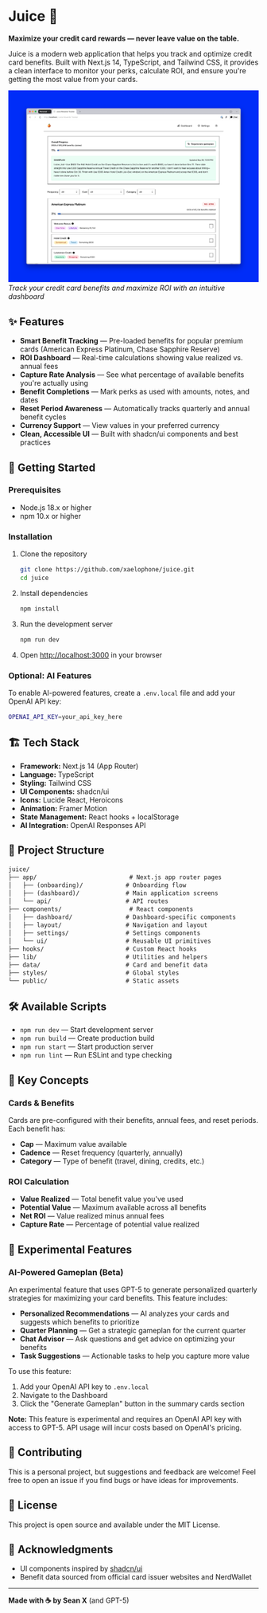 # Juice 🍊

**Maximize your credit card rewards — never leave value on the table.**

Juice is a modern web application that helps you track and optimize credit card benefits. Built with Next.js 14, TypeScript, and Tailwind CSS, it provides a clean interface to monitor your perks, calculate ROI, and ensure you're getting the most value from your cards.

![Juice Dashboard](./public/screenshot.png)
*Track your credit card benefits and maximize ROI with an intuitive dashboard*

## ✨ Features

- **Smart Benefit Tracking** — Pre-loaded benefits for popular premium cards (American Express Platinum, Chase Sapphire Reserve)
- **ROI Dashboard** — Real-time calculations showing value realized vs. annual fees
- **Capture Rate Analysis** — See what percentage of available benefits you're actually using
- **Benefit Completions** — Mark perks as used with amounts, notes, and dates
- **Reset Period Awareness** — Automatically tracks quarterly and annual benefit cycles
- **Currency Support** — View values in your preferred currency
- **Clean, Accessible UI** — Built with shadcn/ui components and best practices

## 🚀 Getting Started

### Prerequisites

- Node.js 18.x or higher
- npm 10.x or higher

### Installation

1. Clone the repository
   ```bash
   git clone https://github.com/xaelophone/juice.git
   cd juice
   ```

2. Install dependencies
   ```bash
   npm install
   ```

3. Run the development server
   ```bash
   npm run dev
   ```

4. Open [http://localhost:3000](http://localhost:3000) in your browser

### Optional: AI Features

To enable AI-powered features, create a `.env.local` file and add your OpenAI API key:

```bash
OPENAI_API_KEY=your_api_key_here
```

## 🏗️ Tech Stack

- **Framework:** Next.js 14 (App Router)
- **Language:** TypeScript
- **Styling:** Tailwind CSS
- **UI Components:** shadcn/ui
- **Icons:** Lucide React, Heroicons
- **Animation:** Framer Motion
- **State Management:** React hooks + localStorage
- **AI Integration:** OpenAI Responses API

## 📁 Project Structure

```
juice/
├── app/                          # Next.js app router pages
│   ├── (onboarding)/            # Onboarding flow
│   ├── (dashboard)/             # Main application screens
│   └── api/                     # API routes
├── components/                   # React components
│   ├── dashboard/               # Dashboard-specific components
│   ├── layout/                  # Navigation and layout
│   ├── settings/                # Settings components
│   └── ui/                      # Reusable UI primitives
├── hooks/                       # Custom React hooks
├── lib/                         # Utilities and helpers
├── data/                        # Card and benefit data
├── styles/                      # Global styles
└── public/                      # Static assets
```

## 🛠️ Available Scripts

- `npm run dev` — Start development server
- `npm run build` — Create production build
- `npm run start` — Start production server
- `npm run lint` — Run ESLint and type checking

## 🎯 Key Concepts

### Cards & Benefits

Cards are pre-configured with their benefits, annual fees, and reset periods. Each benefit has:
- **Cap** — Maximum value available
- **Cadence** — Reset frequency (quarterly, annually)
- **Category** — Type of benefit (travel, dining, credits, etc.)

### ROI Calculation

- **Value Realized** — Total benefit value you've used
- **Potential Value** — Maximum available across all benefits
- **Net ROI** — Value realized minus annual fees
- **Capture Rate** — Percentage of potential value realized

## 🧪 Experimental Features

### AI-Powered Gameplan (Beta)

An experimental feature that uses GPT-5 to generate personalized quarterly strategies for maximizing your card benefits. This feature includes:

- **Personalized Recommendations** — AI analyzes your cards and suggests which benefits to prioritize
- **Quarter Planning** — Get a strategic gameplan for the current quarter
- **Chat Advisor** — Ask questions and get advice on optimizing your benefits
- **Task Suggestions** — Actionable tasks to help you capture more value

To use this feature:
1. Add your OpenAI API key to `.env.local`
2. Navigate to the Dashboard
3. Click the "Generate Gameplan" button in the summary cards section

**Note:** This feature is experimental and requires an OpenAI API key with access to GPT-5. API usage will incur costs based on OpenAI's pricing.

## 🤝 Contributing

This is a personal project, but suggestions and feedback are welcome! Feel free to open an issue if you find bugs or have ideas for improvements.

## 📝 License

This project is open source and available under the MIT License.

## 🙏 Acknowledgments

- UI components inspired by [shadcn/ui](https://ui.shadcn.com/)
- Benefit data sourced from official card issuer websites and NerdWallet

---

**Made with ☕ by Sean X** (and GPT-5)
